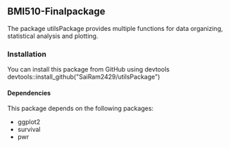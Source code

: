 ## BMI510-Finalpackage

The package utilsPackage provides multiple functions for data organizing, statistical analysis and plotting.


### Installation 
You can install this package from GitHub using devtools
devtools::install_github("SaiRam2429/utilsPackage")

#### Dependencies
This package depends on the following packages:
- ggplot2
- survival
- pwr




